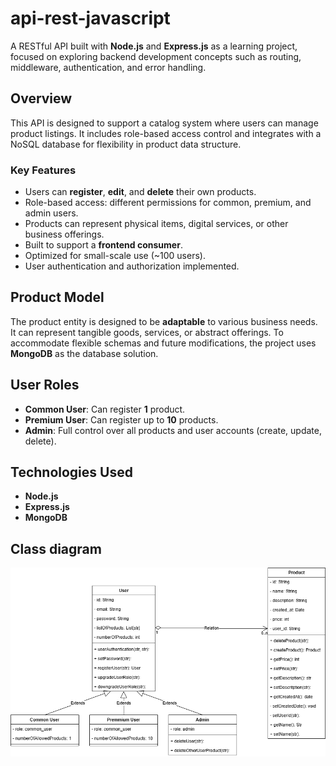 # api-rest-javascript

A RESTful API built with **Node.js** and **Express.js** as a learning project, focused on exploring backend development concepts such as routing, middleware, authentication, and error handling.

## Overview

This API is designed to support a catalog system where users can manage product listings. It includes role-based access control and integrates with a NoSQL database for flexibility in product data structure.

### Key Features

- Users can **register**, **edit**, and **delete** their own products.
- Role-based access: different permissions for common, premium, and admin users.
- Products can represent physical items, digital services, or other business offerings.
- Built to support a **frontend consumer**.
- Optimized for small-scale use (~100 users).
- User authentication and authorization implemented.

## Product Model

The product entity is designed to be **adaptable** to various business needs. It can represent tangible goods, services, or abstract offerings. To accommodate flexible schemas and future modifications, the project uses **MongoDB** as the database solution.

## User Roles

- **Common User**: Can register **1** product.
- **Premium User**: Can register up to **10** products.
- **Admin**: Full control over all products and user accounts (create, update, delete).

## Technologies Used

- **Node.js**
- **Express.js**
- **MongoDB**

## Class diagram
![alt text](docs/img/class_diagram.png)
